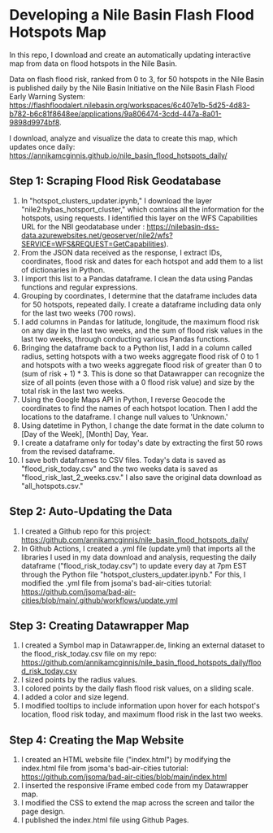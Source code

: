 # Developing a Nile Basin Flash Flood Hotspots Map

In this repo, I download and create an automatically updating interactive map from data on flood hotspots in the Nile Basin. 

Data on flash flood risk, ranked from 0 to 3, for 50 hotspots in the Nile Basin is published daily by the Nile Basin Initiative on the Nile Basin Flash Flood Early Warning System: https://flashfloodalert.nilebasin.org/workspaces/6c407e1b-5d25-4d83-b782-b6c81f8648ee/applications/9a806474-3cdd-447a-8a01-9898d9974bf8.

I download, analyze and visualize the data to create this map, which updates once daily: https://annikamcginnis.github.io/nile_basin_flood_hotspots_daily/

## Step 1: Scraping Flood Risk Geodatabase

1. In "hotspot_clusters_updater.ipynb," I download the layer "nile2:hybas_hotsport_cluster," which contains all the information for the hotspots, using requests. I identified this layer on the WFS Capabilities URL for the NBI geodatabase under <FeatureTypeList>: https://nilebasin-dss-data.azurewebsites.net/geoserver/nile2/wfs?SERVICE=WFS&REQUEST=GetCapabilities).
2. From the JSON data received as the response, I extract IDs, coordinates, flood risk and dates for each hotspot and add them to a list of dictionaries in Python.
3. I import this list to a Pandas dataframe. I clean the data using Pandas functions and regular expressions.
4. Grouping by coordinates, I determine that the dataframe includes data for 50 hotspots, repeated daily. I create a dataframe including data only for the last two weeks (700 rows).
5. I add columns in Pandas for latitude, longitude, the maximum flood risk on any day in the last two weeks, and the sum of flood risk values in the last two weeks, through conducting various Pandas functions.
6. Bringing the dataframe back to a Python list, I add in a column called radius, setting hotspots with a two weeks aggregate flood risk of 0 to 1 and hotspots with a two weeks aggregate flood risk of greater than 0 to (sum of risk + 1) * 3. This is done so that Datawrapper can recognize the size of all points (even those with a 0 flood risk value) and size by the total risk in the last two weeks.
7. Using the Google Maps API in Python, I reverse Geocode the coordinates to find the names of each hotspot location. Then I add the locations to the dataframe. I change null values to 'Unknown.'
8. Using datetime in Python, I change the date format in the date column to [Day of the Week], [Month] Day, Year. 
9. I create a dataframe only for today's date by extracting the first 50 rows from the revised dataframe.
10. I save both dataframes to CSV files. Today's data is saved as "flood_risk_today.csv" and the two weeks data is saved as "flood_risk_last_2_weeks.csv." I also save the original data download as "all_hotspots.csv."

## Step 2: Auto-Updating the Data 

1. I created a Github repo for this project: https://github.com/annikamcginnis/nile_basin_flood_hotspots_daily/
2. In Github Actions, I created a .yml file (update.yml) that imports all the libraries I used in my data download and analysis, requesting the daily dataframe ("flood_risk_today.csv") to update every day at 7pm EST through the Python file "hotspot_clusters_updater.ipynb." For this, I modified the .yml file from jsoma's bad-air-cities tutorial: https://github.com/jsoma/bad-air-cities/blob/main/.github/workflows/update.yml

## Step 3: Creating Datawrapper Map 

1. I created a Symbol map in Datawrapper.de, linking an external dataset to the flood_risk_today.csv file on my repo: https://github.com/annikamcginnis/nile_basin_flood_hotspots_daily/flood_risk_today.csv
2. I sized points by the radius values.
3. I colored points by the daily flash flood risk values, on a sliding scale.
4. I added a color and size legend.
5. I modified tooltips to include information upon hover for each hotspot's location, flood risk today, and maximum flood risk in the last two weeks.

## Step 4: Creating the Map Website 

1. I created an HTML website file ("index.html") by modifying the index.html file from jsoma's bad-air-cities tutorial: https://github.com/jsoma/bad-air-cities/blob/main/index.html
2. I inserted the responsive iFrame embed code from my Datawrapper map.
3. I modified the CSS to extend the map across the screen and tailor the page design.
4. I published the index.html file using Github Pages.


